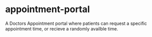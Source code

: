 # appointment-portal
A Doctors Appointment portal where patients can request a specific appointment time, or recieve a randomly availble time. 
